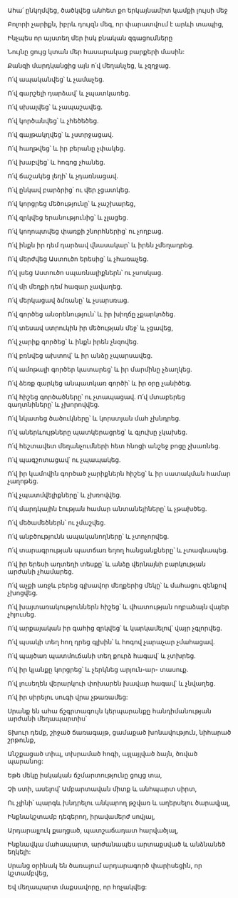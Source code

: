 Ահա՛ ընկղմվեց, ծածկվեց անհետ քո երկայնամիտ կամքի լույսի մեջ

Բոլորի չարիքն, իբրև դույզն մեգ, որ փարատվում է արևի տապից,

Ինչպես որ այստեղ մեր իսկ բնական զգացումները

Նույնը ցույց կտան մեր հասարակաց բարքերի մասին:

Քանզի մարդկանցից այն ո՛վ մեղանչեց, և չզղջաց.

Ո՛վ ապականվեց՝ և չամաչեց.

Ո՛վ գարշելի դարձավ՝ և չպատկառեց.

Ո՛վ սխալվեց՝ և չապաշավեց.

Ո՛վ կործանվեց՝ և չհեծեծեց.

Ո՛վ գայթակղվեց՝ և չստրջացավ.

Ո՛վ հաղթվեց՝ և իր բերանը չփակեց.

Ո՛վ խաբվեց՝ և հոգոց չհանեց.

Ո՛վ ճաշակեց լեղի՝ և չդառնացավ.

Ո՛վ ընկավ բարձրից՝ ու վեր չցատկեց.

Ո՛վ կորցրեց մեծությունը՝ և չաշխարեց,

Ո՛վ զրկվեց երանությունից՝ և չլացեց.

Ո՛վ կողոպտվեց փառքի շնորհներից՝ ու չողբաց.

Ո՛վ ինքն իր դեմ դարձավ վնասակար՝ և իրեն չմեղադրեց.

Ո՛վ մերժվեց Աստուծո երեսից՝ և չհառաչեց.

Ո՛վ լսեց Աստուծո սպառնալիքներն՝ ու չսոսկաց.

Ո՛վ մի մեղքի դեմ հազար չավաղեց.

Ո՛վ մերկացավ ձմռանը՝ և չսարսռաց.

Ո՛վ գործեց անօրենություն՝ և իր խիղճը չքարկոծեց.

Ո՛վ տեսավ ստրուկին իր մեծության մեջ՝ և չցավեց,

Ո՛վ չարիք գործեց՝ և ինքն իրեն չնզովեց.

Ո՛վ բռնվեց ախտով՝ և իր անձը չպարսավեց.

Ո՛վ ամոթալի գործեր կատարեց՝ և իր մարմինը չձաղկեց.

Ո՛վ ձեռք զարկեց անպատկառ գործի՝ և իր օրը չանիծեց.

Ո՛վ հիշեց գործածները՝ ու չտապացավ. Ո՛վ մտաբերեց գաղտնիները՝ և չխորովվեց.

Ո՛վ նկատեց ծածուկները՝ և կորստյան մահ չխնդրեց.

Ո՛վ աներևույթները պատկերացրեց՝ և գլուխը չկախեց.

Ո՛վ հեշտավետ մեղանչումների հետ հնոցի անշեջ բոցը չխառնեց.

Ո՛վ պագշոտացավ՝ ու չպապակեց.

Ո՛վ իր կամովին գործած չարիքներն հիշեց՝ և իր սատակման համար չաղոթեց.

Ո՛վ չպատմվելիքները՝ և չխռովվեց.

Ո՛վ մարդկային էության համար անտանելիները՝ և չթախծեց.

Ո՛վ մեծամեծներն՝ ու չմաշվեց.

Ո՛վ անբծությունն ապականողները՝ և չտոչորվեց.

Ո՛վ տարագրության պատճառ եղող հանցանքները՝ և չտագնապեց.

Ո՛վ իր երեսի աղտեղի տեսքը՝ և անձը վերնայնի բարկության արժանի չհամարեց.

Ո՛վ աչքի առջև բերեց գլխավոր մեղքերից մեկը՝ և մահացու զենքով չխոցվեց.

Ո՛վ խայտառակություններն հիշեց՝ և վհատության ողբաձայն վայեր չհյուսեց.

Ո՛վ արքայական իր գահից զրկվեց՝ և կարկամելով՝ վայր չգլորվեց.

Ո՛վ պսակի տեղ հող դրեց գլխին՝ և հոգով չարաչար չմահացավ.

Ո՛վ պայծառ պատմուճանի տեղ քուրձ հագավ՝ և չտխրեց.

Ո՛վ իր կյանքը կորցրեց՝ և չերկնեց արյուն-ար- տասուք.

Ո՛վ լուսեղեն վերարկուի փոխարեն խավար հագավ՝ և չնվաղեց.

Ո՛վ իր սիրելու սուգի վրա չթառամեց:

Սրանք են ահա ճշգրտագույն կերպարանքը հանդիմանության արժանի մեղապարտիս՝

Տխուր դեմք, շիջած ճառագայթ, ցամաքած խոնավություն, նիհարած շրթունք,

Անշքացած տիպ, տխրամած հոգի, այլայլված ձայն, ծռված պարանոց:

Եթե մեկը իսկական ճշմարտությունը ցույց տա,

Չի ստի, ասելով՝ Ամբարտավան միտք և անհպարտ սիրտ,

Ու չլինի՝ պարգև խնդրելու անկարող թշվառ և աղերսելու ծարավյալ,

Ինքնակշտամբ դեգերող, իրավամերժ սովյալ,

Արդարալլուկ քաղցած, պատշաճադատ հարվածյալ,

Ինքնավկա մահապարտ, արժանապես արտաքսված և անձնանեծ եղկելի:

Սրանց օրինակ են ծառայում արդարագործ փարիսեցին, որ կշտամբվեց,

Եվ մեղապարտ մաքսավորը, որ հռչակվեց:
